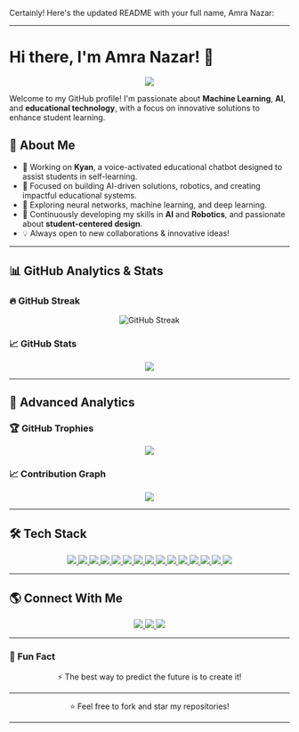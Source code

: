 Certainly! Here's the updated README with your full name, Amra Nazar:

---

# Hi there, I'm Amra Nazar! 👋

<p align="center">
  <img src="https://readme-typing-svg.herokuapp.com?font=Fira+Code&duration=3000&pause=500&color=F70000&width=600&center=true&vCenter=true&lines=Robotics+%7C+AI+%7C+Automation;Passionate+ML+%26+AI+Enthusiast;Innovative+Tech+Explorer;Always+Open+to+Collaboration"/>
</p>

Welcome to my GitHub profile! I'm passionate about **Machine Learning**, **AI**, and **educational technology**, with a focus on innovative solutions to enhance student learning.

## 🚀 About Me
- 🔭 Working on **Kyan**, a voice-activated educational chatbot designed to assist students in self-learning.
- 🎯 Focused on building AI-driven solutions, robotics, and creating impactful educational systems.
- 🤖 Exploring neural networks, machine learning, and deep learning.
- 🌱 Continuously developing my skills in **AI** and **Robotics**, and passionate about **student-centered design**.
- 💡 Always open to new collaborations & innovative ideas!

---

## 📊 GitHub Analytics & Stats

### 🔥 GitHub Streak
<p align="center">
  <img src="https://streak-stats.demolab.com/?user=AmraNazar&theme=radical&hide_border=true" alt="GitHub Streak">
</p>

### 📈 GitHub Stats
<p align="center">
  <img src="https://github-readme-stats.vercel.app/api?username=AmraNazar&show_icons=true&theme=radical&hide_border=true"/>
</p>

---

## 📡 Advanced Analytics

### 🏆 GitHub Trophies
<p align="center">
  <img src="https://github-profile-trophy.vercel.app/?username=AmraNazar&theme=radical&no-frame=true&column=6"/>
</p>

### 📈 Contribution Graph
<p align="center">
  <img src="https://github-readme-activity-graph.vercel.app/graph?username=AmraNazar&theme=radical"/>
</p>

---

## 🛠️ Tech Stack
<p align="center">
  <!-- Programming Languages -->
  <a href="https://www.python.org/">
    <img src="https://img.shields.io/badge/Python-blue?style=for-the-badge&logo=python"/>
  </a>
  <a href="https://www.java.com/">
    <img src="https://img.shields.io/badge/Java-red?style=for-the-badge&logo=java"/>
  </a>
  <a href="https://www.javascript.com/">
    <img src="https://img.shields.io/badge/JavaScript-yellow?style=for-the-badge&logo=javascript"/>
  </a>
  <a href="https://www.typescriptlang.org/">
    <img src="https://img.shields.io/badge/TypeScript-blue?style=for-the-badge&logo=typescript"/>
  </a>

  <!-- Frameworks & Libraries -->
  <a href="https://reactjs.org/">
    <img src="https://img.shields.io/badge/React-blue?style=for-the-badge&logo=react"/>
  </a>
  <a href="https://angular.io/">
    <img src="https://img.shields.io/badge/Angular-red?style=for-the-badge&logo=angular"/>
  </a>
  <a href="https://nodejs.org/">
    <img src="https://img.shields.io/badge/Node.js-green?style=for-the-badge&logo=node.js"/>
  </a>
  <a href="https://flask.palletsprojects.com/">
    <img src="https://img.shields.io/badge/Flask-black?style=for-the-badge&logo=flask"/>
  </a>
  <a href="https://spring.io/">
    <img src="https://img.shields.io/badge/Spring-green?style=for-the-badge&logo=spring"/>
  </a>

  <!-- AI & Machine Learning -->
  <a href="https://www.tensorflow.org/">
    <img src="https://img.shields.io/badge/TensorFlow-orange?style=for-the-badge&logo=tensorflow"/>
  </a>
  <a href="https://www.opencv.org/">
    <img src="https://img.shields.io/badge/OpenCV-blue?style=for-the-badge&logo=opencv"/>
  </a>

  <!-- Databases -->
  <a href="https://www.mongodb.com/">
    <img src="https://img.shields.io/badge/MongoDB-green?style=for-the-badge&logo=mongodb"/>
  </a>
  <a href="https://www.postgresql.org/">
    <img src="https://img.shields.io/badge/PostgreSQL-blue?style=for-the-badge&logo=postgresql"/>
  </a>

  <!-- DevOps & Tools -->
  <a href="https://git-scm.com/">
    <img src="https://img.shields.io/badge/Git-red?style=for-the-badge&logo=git"/>
  </a>
  <a href="https://azure.microsoft.com/">
    <img src="https://img.shields.io/badge/Azure-blue?style=for-the-badge&logo=microsoft-azure"/>
  </a>
</p>

---

## 🌎 Connect With Me
<p align="center">
  <a href="https://linkedin.com/in/amra-nazar">
    <img src="https://img.shields.io/badge/LinkedIn-blue?style=for-the-badge&logo=linkedin"/>
  </a>
  <a href="https://github.com/AmraNazar">
    <img src="https://img.shields.io/badge/GitHub-black?style=for-the-badge&logo=github"/>
  </a>
  <a href="https://www.instagram.com/amra_nazar">
    <img src="https://img.shields.io/badge/Instagram-purple?style=for-the-badge&logo=instagram"/>
  </a>
</p>

---

### 🚀 Fun Fact
<p align="center">
  ⚡ The best way to predict the future is to create it!
</p>

---

<p align="center">
  ⭐️ Feel free to fork and star my repositories!
</p>

---

